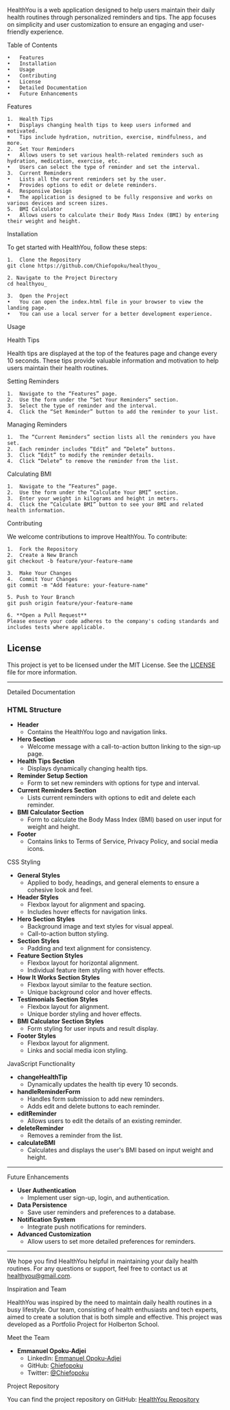 HealthYou is a web application designed to help users maintain their daily health routines through personalized reminders and tips. The app focuses on simplicity and user customization to ensure an engaging and user-friendly experience.

Table of Contents

	•	Features
	•	Installation
	•	Usage
	•	Contributing
	•	License
	•	Detailed Documentation
	•	Future Enhancements

Features

	1.	Health Tips
	•	Displays changing health tips to keep users informed and motivated.
	•	Tips include hydration, nutrition, exercise, mindfulness, and more.
	2.	Set Your Reminders
	•	Allows users to set various health-related reminders such as hydration, medication, exercise, etc.
	•	Users can select the type of reminder and set the interval.
	3.	Current Reminders
	•	Lists all the current reminders set by the user.
	•	Provides options to edit or delete reminders.
	4.	Responsive Design
	•	The application is designed to be fully responsive and works on various devices and screen sizes.
	5.	BMI Calculator
	•	Allows users to calculate their Body Mass Index (BMI) by entering their weight and height.

Installation

To get started with HealthYou, follow these steps:

	1.	Clone the Repository
    git clone https://github.com/Chiefopoku/healthyou_

    2. Navigate to the Project Directory
    cd healthyou_

    3.	Open the Project
	•	You can open the index.html file in your browser to view the landing page.
	•	You can use a local server for a better development experience.

Usage

Health Tips

Health tips are displayed at the top of the features page and change every 10 seconds. These tips provide valuable information and motivation to help users maintain their health routines.

Setting Reminders

	1.	Navigate to the “Features” page.
	2.	Use the form under the “Set Your Reminders” section.
	3.	Select the type of reminder and the interval.
	4.	Click the “Set Reminder” button to add the reminder to your list.

Managing Reminders

	1.	The “Current Reminders” section lists all the reminders you have set.
	2.	Each reminder includes “Edit” and “Delete” buttons.
	3.	Click “Edit” to modify the reminder details.
	4.	Click “Delete” to remove the reminder from the list.

Calculating BMI

	1.	Navigate to the “Features” page.
	2.	Use the form under the “Calculate Your BMI” section.
	3.	Enter your weight in kilograms and height in meters.
	4.	Click the “Calculate BMI” button to see your BMI and related health information.

Contributing

We welcome contributions to improve HealthYou. To contribute:

	1.	Fork the Repository
	2.	Create a New Branch
    git checkout -b feature/your-feature-name

    3.	Make Your Changes
	4.	Commit Your Changes
    git commit -m "Add feature: your-feature-name"

    5. Push to Your Branch
    git push origin feature/your-feature-name

    6. **Open a Pull Request**
    Please ensure your code adheres to the company's coding standards and includes tests where applicable.

## License

This project is yet to be licensed under the MIT License. See the [LICENSE](LICENSE) file for more information.

---

Detailed Documentation

### HTML Structure

- **Header**
    - Contains the HealthYou logo and navigation links.
- **Hero Section**
    - Welcome message with a call-to-action button linking to the sign-up page.
- **Health Tips Section**
    - Displays dynamically changing health tips.
- **Reminder Setup Section**
    - Form to set new reminders with options for type and interval.
- **Current Reminders Section**
    - Lists current reminders with options to edit and delete each reminder.
- **BMI Calculator Section**
    - Form to calculate the Body Mass Index (BMI) based on user input for weight and height.
- **Footer**
    - Contains links to Terms of Service, Privacy Policy, and social media icons.

CSS Styling

- **General Styles**
    - Applied to body, headings, and general elements to ensure a cohesive look and feel.
- **Header Styles**
    - Flexbox layout for alignment and spacing.
    - Includes hover effects for navigation links.
- **Hero Section Styles**
    - Background image and text styles for visual appeal.
    - Call-to-action button styling.
- **Section Styles**
    - Padding and text alignment for consistency.
- **Feature Section Styles**
    - Flexbox layout for horizontal alignment.
    - Individual feature item styling with hover effects.
- **How It Works Section Styles**
    - Flexbox layout similar to the feature section.
    - Unique background color and hover effects.
- **Testimonials Section Styles**
    - Flexbox layout for alignment.
    - Unique border styling and hover effects.
- **BMI Calculator Section Styles**
    - Form styling for user inputs and result display.
- **Footer Styles**
    - Flexbox layout for alignment.
    - Links and social media icon styling.

JavaScript Functionality

- **changeHealthTip**
    - Dynamically updates the health tip every 10 seconds.
- **handleReminderForm**
    - Handles form submission to add new reminders.
    - Adds edit and delete buttons to each reminder.
- **editReminder**
    - Allows users to edit the details of an existing reminder.
- **deleteReminder**
    - Removes a reminder from the list.
- **calculateBMI**
    - Calculates and displays the user's BMI based on input weight and height.

---

Future Enhancements

- **User Authentication**
    - Implement user sign-up, login, and authentication.
- **Data Persistence**
    - Save user reminders and preferences to a database.
- **Notification System**
    - Integrate push notifications for reminders.
- **Advanced Customization**
    - Allow users to set more detailed preferences for reminders.

---

We hope you find HealthYou helpful in maintaining your daily health routines. For any questions or support, feel free to contact us at healthyou@gmail.com.

Inspiration and Team

HealthYou was inspired by the need to maintain daily health routines in a busy lifestyle. Our team, consisting of health enthusiasts and tech experts, aimed to create a solution that is both simple and effective. This project was developed as a Portfolio Project for Holberton School.

Meet the Team

- **Emmanuel Opoku-Adjei**
  - LinkedIn: [Emmanuel Opoku-Adjei](https://www.linkedin.com/in/emmanuel-opoku-adjei)
  - GitHub: [Chiefopoku](https://github.com/Chiefopoku)
  - Twitter: [@Chiefopoku](https://x.com/chieffzz)

Project Repository

You can find the project repository on GitHub: [HealthYou Repository](https://github.com/Chiefopoku/healthyou_)